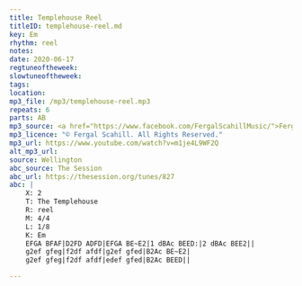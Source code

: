 ```yaml
---
title: Templehouse Reel
titleID: templehouse-reel.md
key: Em
rhythm: reel
notes: 
date: 2020-06-17
regtuneoftheweek: 
slowtuneoftheweek: 
tags: 
location: 
mp3_file: /mp3/templehouse-reel.mp3
repeats: 6
parts: AB
mp3_source: <a href="https://www.facebook.com/FergalScahillMusic/">Fergal Scahill</a>
mp3_licence: "© Fergal Scahill. All Rights Reserved."
mp3_url: https://www.youtube.com/watch?v=m1je4L9WF2Q
alt_mp3_url: 
source: Wellington
abc_source: The Session
abc_url: https://thesession.org/tunes/827
abc: |
    X: 2
    T: The Templehouse
    R: reel
    M: 4/4
    L: 1/8
    K: Em
    EFGA BFAF|D2FD ADFD|EFGA BE~E2|1 dBAc BEED:|2 dBAc BEE2||
    g2ef gfeg|f2df afdf|g2ef gfed|B2Ac BE~E2|
    g2ef gfeg|f2df afdf|edef gfed|B2Ac BEED||

---
```


